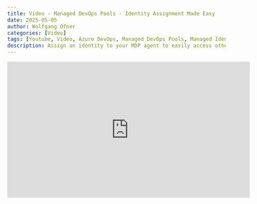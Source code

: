 ```yaml
---
title: Video - Managed DevOps Pools - Identity Assignment Made Easy
date: 2025-05-05
author: Wolfgang Ofner
categories: [Video]
tags: [Youtube, Video, Azure DevOps, Managed DevOps Pools, Managed Identity]
description: Assign an identity to your MDP agent to easily access other Azure resources and simplify your Azure DevOps pipelines.
---
```


<iframe width="560" height="315" src="https://www.youtube.com/embed/ztjNzrkfNbU" title="YouTube video player" frameborder="0" allow="accelerometer; autoplay; clipboard-write; encrypted-media; gyroscope; picture-in-picture; web-share" referrerpolicy="strict-origin-when-cross-origin" allowfullscreen></iframe>